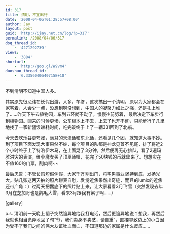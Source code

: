 ```yaml
---
id: 317
title: 清明，不宜出行
date: '2008-04-06T01:28:57+08:00'
author: Jay
layout: post
guid: 'http://ijay.net.cn/log/?p=317'
permalink: /2008/04/06/317
dsq_thread_id:
    - '4271292739'
views:
    - '3884'
shorturl:
    - 'http://goo.gl/W9vm4'
duoshuo_thread_id:
    - '6.3356040640715E+18'
---
```


不到清明不知道中国人多。

其实原先很忌讳在长假出游，人多，车挤，这次搞出一个清明，原以为大家都会在家宅着，人会少一点，没想到啊没想到，中国人的凝聚力如此之强，还是扎上堆了……昨天下午去植物园，车到五环就不动了，慢慢往前努着，最后决定下车步行到植物园。回来的时候更惨，公车根本上不去，上去了也开不动，只能步行了几里地找了一家新疆饭馆耗时间，吃完饭终于上了一辆331回到了北航。

今天去欢乐谷更夸张，满耳的天津话和东北话，还看见几个团，就知道大事不妙。到了项目下面发现大事果然不妙，每个项目的队都是神龙见首不见尾，排了将近2个小时终于上了特洛伊木马，在上面晃了3分钟，然后便再无心排队，看了2遍玛雅洪灾的表演，给小魔女买了顶巫师帽，花完了50块钱的币就出来了。想想实在不值160的门票，割肉啊~~

最后忠告：不管长假短假例假，大家千万别出门，将宅男事业坚持到底，发扬光大。贴几张这两天拍的照片聊表自慰，发觉近焦果然出奇迹，而且的lumix的近焦还带广角：）过两天把爨底下的照片贴上来，让大家看看3月飞雪（突然发现去年3月在芝加哥也是鹅毛大雪，看来3月跟我有梁子啊……）

[gallery]

p.s. 清明前一天晚上韬子突然诡异地给我打电话，然后更诡异地说丫想我，再然后我就也相当诡异地回了句“爷，我们卖身不卖艺，请自重”，直接导致边上的小白因为受不了我们之间的伟大友谊吐血而亡，不知道那边的家属是什么反应……